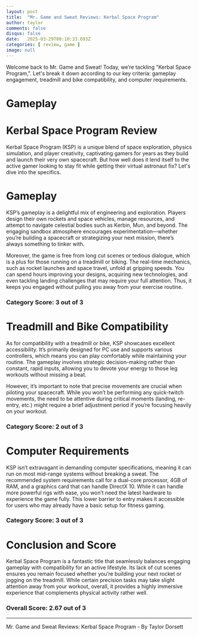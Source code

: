 ```yaml
---
layout: post
title:  "Mr. Game and Sweat Reviews: Kerbal Space Program"
author: taylor
comments: false
disqus: false
date:   2025-03-29T00:10:33.693Z
categories: [ review, game ]
image: null
---
```


Welcome back to Mr. Game and Sweat! Today, we’re tackling "Kerbal Space Program,". Let's break it down according to our key criteria: gameplay engagement, treadmill and bike compatibility, and computer requirements.

# Gameplay

# Kerbal Space Program Review

Kerbal Space Program (KSP) is a unique blend of space exploration, physics simulation, and player creativity, captivating gamers for years as they build and launch their very own spacecraft. But how well does it lend itself to the active gamer looking to stay fit while getting their virtual astronaut fix? Let's dive into the specifics.

# Gameplay

KSP’s gameplay is a delightful mix of engineering and exploration. Players design their own rockets and space vehicles, manage resources, and attempt to navigate celestial bodies such as Kerbin, Mun, and beyond. The engaging sandbox atmosphere encourages experimentation—whether you’re building a spacecraft or strategizing your next mission, there’s always something to tinker with. 

Moreover, the game is free from long cut scenes or tedious dialogue, which is a plus for those running on a treadmill or biking. The real-time mechanics, such as rocket launches and space travel, unfold at gripping speeds. You can spend hours improving your designs, acquiring new technologies, and even tackling landing challenges that may require your full attention. Thus, it keeps you engaged without pulling you away from your exercise routine. 

### Category Score: 3 out of 3

# Treadmill and Bike Compatibility

As for compatibility with a treadmill or bike, KSP showcases excellent accessibility. It’s primarily designed for PC use and supports various controllers, which means you can play comfortably while maintaining your routine. The gameplay involves strategic decision-making rather than constant, rapid inputs, allowing you to devote your energy to those leg workouts without missing a beat.

However, it’s important to note that precise movements are crucial when piloting your spacecraft. While you won’t be performing any quick-twitch movements, the need to be attentive during critical moments (landing, re-entry, etc.) might require a brief adjustment period if you’re focusing heavily on your workout.

### Category Score: 2 out of 3

# Computer Requirements

KSP isn’t extravagant in demanding computer specifications, meaning it can run on most mid-range systems without breaking a sweat. The recommended system requirements call for a dual-core processor, 4GB of RAM, and a graphics card that can handle DirectX 10. While it can handle more powerful rigs with ease, you won’t need the latest hardware to experience the game fully. This lower barrier to entry makes it accessible for users who may already have a basic setup for fitness gaming.

### Category Score: 3 out of 3

# Conclusion and Score

Kerbal Space Program is a fantastic title that seamlessly balances engaging gameplay with compatibility for an active lifestyle. Its lack of cut scenes ensures you remain focused whether you’re building your next rocket or jogging on the treadmill. While certain precision tasks may take slight attention away from your workout, overall, it provides a highly immersive experience that complements physical activity rather well. 

### Overall Score: 2.67 out of 3

---

Mr. Game and Sweat Reviews: Kerbal Space Program - By Taylor Dorsett
